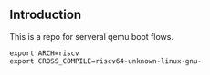 ## Introduction
This is a repo for serveral qemu boot flows.
```
export ARCH=riscv
export CROSS_COMPILE=riscv64-unknown-linux-gnu-
```
